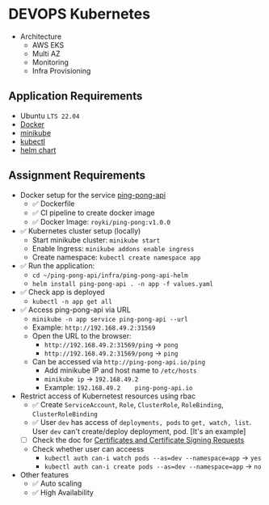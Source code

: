 # DEVOPS Kubernetes

- Architecture
  - AWS EKS
  - Multi AZ
  - Monitoring
  - Infra Provisioning

## Application Requirements

- Ubuntu `LTS 22.04`
- [Docker](https://docs.docker.com/engine/install/debian/)
- [minikube](https://minikube.sigs.k8s.io/docs/start/)
- [kubectl](https://kubernetes.io/docs/tasks/tools/install-kubectl-linux/)
- [helm chart](https://helm.sh/docs/intro/quickstart/)

## Assignment Requirements

- Docker setup for the service [ping-pong-api](https://github.com/royki/ping-pong-api)
  - ✅ Dockerfile
  - ✅ CI pipeline to create docker image
  - ✅ Docker Image: `royki/ping-pong:v1.0.0`
- ✅ Kubernetes cluster setup (locally)
  - Start minikube cluster: `minikube start`
  - Enable Ingress: `minikube addons enable ingress`
  - Create namespace: `kubectl create namespace app`
- ✅ Run the application:
  - `cd ~/ping-pong-api/infra/ping-pong-api-helm`
  - `helm install ping-pong-api . -n app -f values.yaml`
- ✅ Check app is deployed
  - `kubectl -n app get all`
- ✅ Access ping-pong-api via URL
  - `minikube -n app service ping-pong-api --url`
  - Example: `http://192.168.49.2:31569`
  - Open the URL to the browser:
    - `http://192.168.49.2:31569/ping` -> `pong`
    - `http://192.168.49.2:31569/pong` -> `ping`
  - Can be accessed via `http://ping-pong-api.io/ping`
    - Add minikube IP and host name to `/etc/hosts`
    - `minikube ip` -> `192.168.49.2`
    - Example: `192.168.49.2    ping-pong-api.io`
- Restrict access of Kubernetest resources using rbac
  - ✅ Create `ServiceAccount`, `Role`, `ClusterRole`, `RoleBinding`, `ClusterRoleBinding`
  - ✅ User `dev` has access of `deployments, pods` to `get, watch, list`. User `dev` can't create/deploy deployment, pod. [It's an example]
  - [ ] Check the doc for [Certificates and Certificate Signing Requests](https://kubernetes.io/docs/reference/access-authn-authz/certificate-signing-requests/#create-certificatesigningrequest)
  - Check whether user can acceess
    - `kubectl auth can-i watch pods --as=dev --namespace=app` -> `yes`
    - `kubectl auth can-i create pods --as=dev --namespace=app` -> `no`
- Other features
  - ✅ Auto scaling
  - ✅ High Availability
